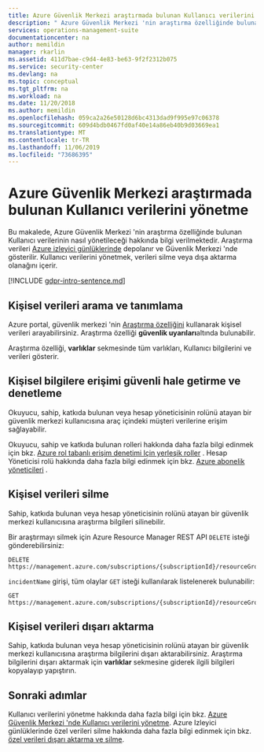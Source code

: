 ```yaml
---
title: Azure Güvenlik Merkezi araştırmada bulunan Kullanıcı verilerini yönetme
description: " Azure Güvenlik Merkezi 'nin araştırma özelliğinde bulunan Kullanıcı verilerini yönetmeyi öğrenin. "
services: operations-management-suite
documentationcenter: na
author: memildin
manager: rkarlin
ms.assetid: 411d7bae-c9d4-4e83-be63-9f2f2312b075
ms.service: security-center
ms.devlang: na
ms.topic: conceptual
ms.tgt_pltfrm: na
ms.workload: na
ms.date: 11/20/2018
ms.author: memildin
ms.openlocfilehash: 059ca2a26e50128d6bc4313dad9f995e97c06378
ms.sourcegitcommit: 609d4bdb0467fd0af40e14a86eb40b9d03669ea1
ms.translationtype: MT
ms.contentlocale: tr-TR
ms.lasthandoff: 11/06/2019
ms.locfileid: "73686395"
---
```

# <a name="manage-user-data-found-in-an-azure-security-center-investigation"></a>Azure Güvenlik Merkezi araştırmada bulunan Kullanıcı verilerini yönetme
Bu makalede, Azure Güvenlik Merkezi 'nin araştırma özelliğinde bulunan Kullanıcı verilerinin nasıl yönetileceği hakkında bilgi verilmektedir. Araştırma verileri [Azure izleyici günlüklerinde](../log-analytics/log-analytics-overview.md) depolanır ve Güvenlik Merkezi 'nde gösterilir. Kullanıcı verilerini yönetmek, verileri silme veya dışa aktarma olanağını içerir.

[!INCLUDE [gdpr-intro-sentence.md](../../includes/gdpr-intro-sentence.md)]

## <a name="searching-for-and-identifying-personal-data"></a>Kişisel verileri arama ve tanımlama
Azure portal, güvenlik merkezi 'nin [Araştırma özelliğini](../security-center/security-center-investigation.md) kullanarak kişisel verileri arayabilirsiniz. Araştırma özelliği **güvenlik uyarıları**altında bulunabilir.

Araştırma özelliği, **varlıklar** sekmesinde tüm varlıkları, Kullanıcı bilgilerini ve verileri gösterir.

## <a name="securing-and-controlling-access-to-personal-information"></a>Kişisel bilgilere erişimi güvenli hale getirme ve denetleme
Okuyucu, sahip, katkıda bulunan veya hesap yöneticisinin rolünü atayan bir güvenlik merkezi kullanıcısına araç içindeki müşteri verilerine erişim sağlayabilir.

Okuyucu, sahip ve katkıda bulunan rolleri hakkında daha fazla bilgi edinmek için bkz. [Azure rol tabanlı erişim denetimi Için yerleşik roller](../role-based-access-control/built-in-roles.md) . Hesap Yöneticisi rolü hakkında daha fazla bilgi edinmek için bkz. [Azure abonelik yöneticileri](../billing/billing-add-change-azure-subscription-administrator.md) .

## <a name="deleting-personal-data"></a>Kişisel verileri silme
Sahip, katkıda bulunan veya hesap yöneticisinin rolünü atayan bir güvenlik merkezi kullanıcısına araştırma bilgileri silinebilir.

Bir araştırmayı silmek için Azure Resource Manager REST API `DELETE` isteği gönderebilirsiniz:

```HTTP
DELETE
https://management.azure.com/subscriptions/{subscriptionId}/resourceGroups/{resourceGroupName}/providers/Microsoft.OperationalInsights/workspaces/{workspaceName}/features/security/incidents/{incidentName}
```

`incidentName` girişi, tüm olaylar `GET` isteği kullanılarak listelenerek bulunabilir:

```HTTP
GET
https://management.azure.com/subscriptions/{subscriptionId}/resourceGroups/{resourceGroupName}/providers/Microsoft.OperationalInsights/workspaces/{workspaceName}/features/security/incidents
```

## <a name="exporting-personal-data"></a>Kişisel verileri dışarı aktarma
Sahip, katkıda bulunan veya hesap yöneticisinin rolünü atayan bir güvenlik merkezi kullanıcısına araştırma bilgilerini dışarı aktarabilirsiniz. Araştırma bilgilerini dışarı aktarmak için **varlıklar** sekmesine giderek ilgili bilgileri kopyalayıp yapıştırın.

## <a name="next-steps"></a>Sonraki adımlar
Kullanıcı verilerini yönetme hakkında daha fazla bilgi için bkz. [Azure Güvenlik Merkezi 'nde Kullanıcı verilerini yönetme](security-center-privacy.md).
Azure Izleyici günlüklerinde özel verileri silme hakkında daha fazla bilgi edinmek için bkz. [özel verileri dışarı aktarma ve silme](../azure-monitor/platform/personal-data-mgmt.md#how-to-export-and-delete-private-data).
